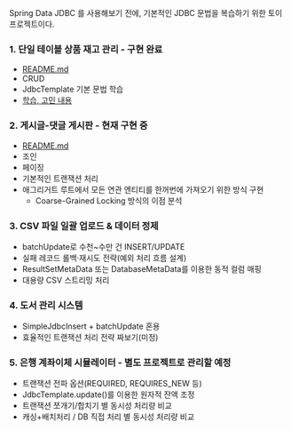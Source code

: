 Spring Data JDBC 를 사용해보기 전에, 기본적인 JDBC 문법을 복습하기 위한 토이 프로젝트이다.

### 1. 단일 테이블 상품 재고 관리 - 구현 완료

- [README.md](product-management-system/README.md)
- CRUD
- JdbcTemplate 기본 문법 학습
- [학습, 고민 내용](https://go-gradually.tistory.com/entry/JdbcTemplate%EC%9D%84-%EC%9D%B4%EC%9A%A9%ED%95%9C-%EC%83%81%ED%92%88-%EA%B4%80%EB%A6%AC-%EA%B8%B0%EB%8A%A5-%EA%B5%AC%ED%98%84%EA%B8%B0)

### 2. 게시글-댓글 게시판 - 현재 구현 중
- [README.md](board/README.md)
- 조인
- 페이징
- 기본적인 트랜잭션 처리
- 애그리거트 루트에서 모든 연관 엔티티를 한꺼번에 가져오기 위한 방식 구현
  - Coarse-Grained Locking 방식의 이점 분석

### 3. CSV 파일 일괄 업로드 & 데이터 정제

- batchUpdate로 수천~수만 건 INSERT/UPDATE
- 실패 레코드 롤백·재시도 전략(예외 처리 흐름 설계)
- ResultSetMetaData 또는 DatabaseMetaData를 이용한 동적 컬럼 매핑
- 대용량 CSV 스트리밍 처리

### 4. 도서 관리 시스템

- SimpleJdbcInsert + batchUpdate 혼용
- 효율적인 트랜잭션 처리 전략 짜보기(미정)

### 5. 은행 계좌이체 시뮬레이터 - 별도 프로젝트로 관리할 예정

- 트랜잭션 전파 옵션(REQUIRED, REQUIRES_NEW 등)
- JdbcTemplate.update()를 이용한 원자적 잔액 조정
- 트랜잭션 쪼개기/합치기 별 동시성 처리량 비교
- 캐싱+배치처리 / DB 직접 처리 별 동시성 처리량 비교
